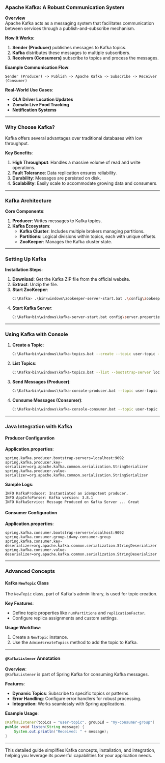 ### Apache Kafka: A Robust Communication System

**Overview**  
Apache Kafka acts as a messaging system that facilitates communication between services through a publish-and-subscribe mechanism. 

**How It Works**:  
1. **Sender (Producer)** publishes messages to Kafka topics.  
2. **Kafka** distributes these messages to multiple subscribers.  
3. **Receivers (Consumers)** subscribe to topics and process the messages.

**Example Communication Flow**:  
```plaintext
Sender (Producer) -> Publish -> Apache Kafka -> Subscribe -> Receiver (Consumer)
```

**Real-World Use Cases**:  
- **OLA Driver Location Updates**  
- **Zomato Live Food Tracking**  
- **Notification Systems**

---

### Why Choose Kafka?

Kafka offers several advantages over traditional databases with low throughput.  

**Key Benefits**:  
1. **High Throughput**: Handles a massive volume of read and write operations.  
2. **Fault Tolerance**: Data replication ensures reliability.  
3. **Durability**: Messages are persisted on disk.  
4. **Scalability**: Easily scale to accommodate growing data and consumers.

---

### Kafka Architecture  

**Core Components**:  
1. **Producer**: Writes messages to Kafka topics.  
2. **Kafka Ecosystem**:  
   - **Kafka Cluster**: Includes multiple brokers managing partitions.  
   - **Partitions**: Logical divisions within topics, each with unique offsets.  
   - **ZooKeeper**: Manages the Kafka cluster state.  

---

### Setting Up Kafka  

**Installation Steps**:  
1. **Download**: Get the Kafka ZIP file from the official website.  
2. **Extract**: Unzip the file.  
3. **Start ZooKeeper**:  
   ```bash
   C:\Kafka> .\bin\windows\zookeeper-server-start.bat .\config\zookeeper.properties
   ```
4. **Start Kafka Server**:  
   ```bash
   C:\Kafka>bin\windows\kafka-server-start.bat config\server.properties
   ```

---

### Using Kafka with Console  

1. **Create a Topic**:  
   ```bash
   C:\Kafka>bin\windows\kafka-topics.bat --create --topic user-topic --bootstrap-server localhost:9092
   ```
2. **List Topics**:  
   ```bash
   C:\Kafka>bin\windows\kafka-topics.bat --list --bootstrap-server localhost:9092
   ```
3. **Send Messages (Producer)**:  
   ```bash
   C:\Kafka>bin\windows\kafka-console-producer.bat --topic user-topic --bootstrap-server localhost:9092
   ```
4. **Consume Messages (Consumer)**:  
   ```bash
   C:\Kafka>bin\windows\kafka-console-consumer.bat --topic user-topic --from-beginning --bootstrap-server localhost:9092
   ```

---

### Java Integration with Kafka  

#### Producer Configuration  

**Application.properties**:  
```properties
spring.kafka.producer.bootstrap-servers=localhost:9092
spring.kafka.producer.key-serializer=org.apache.kafka.common.serialization.StringSerializer
spring.kafka.producer.value-serializer=org.apache.kafka.common.serialization.StringSerializer
```

**Sample Logs**:  
```plaintext
INFO KafkaProducer: Instantiated an idempotent producer.
INFO AppInfoParser: Kafka version: 3.8.1
INFO KafkaService: Message Produced on Kafka Server ... Great
```

#### Consumer Configuration  

**Application.properties**:  
```properties
spring.kafka.consumer.bootstrap-servers=localhost:9092
spring.kafka.consumer.group-id=my-consumer-group
spring.kafka.consumer.key-deserializer=org.apache.kafka.common.serialization.StringDeserializer
spring.kafka.consumer.value-deserializer=org.apache.kafka.common.serialization.StringDeserializer
```

---

### Advanced Concepts  

#### Kafka `NewTopic` Class  
The `NewTopic` class, part of Kafka's admin library, is used for topic creation.  

**Key Features**:  
- Define topic properties like `numPartitions` and `replicationFactor`.  
- Configure replica assignments and custom settings.

**Usage Workflow**:  
1. Create a `NewTopic` instance.  
2. Use the `Admin#createTopics` method to add the topic to Kafka.

---

#### `@KafkaListener` Annotation  

**Overview**:  
`@KafkaListener` is part of Spring Kafka for consuming Kafka messages.

**Features**:  
- **Dynamic Topics**: Subscribe to specific topics or patterns.  
- **Error Handling**: Configure error handlers for robust processing.  
- **Integration**: Works seamlessly with Spring applications.  

**Example Usage**:  
```java
@KafkaListener(topics = "user-topic", groupId = "my-consumer-group")
public void listen(String message) {
    System.out.println("Received: " + message);
}
```

---

This detailed guide simplifies Kafka concepts, installation, and integration, helping you leverage its powerful capabilities for your application needs.
